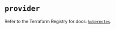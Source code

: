 # `provider`

Refer to the Terraform Registry for docs: [`kubernetes`](https://registry.terraform.io/providers/hashicorp/kubernetes/2.31.0/docs).
